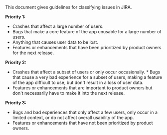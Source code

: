 This document gives guidelines for classifying issues in JIRA.

**Priority 1:**
* Crashes that affect a large number of users.
* Bugs that make a core feature of the app unusable for a large number of users.
* Anything that causes user data to be lost.
* Features or enhancements that have been prioritized by product owners for the next release.

**Priority 2:**
* Crashes that affect a subset of users or only occur occasionally.
* Bugs that cause a very bad experience for a subset of users, making a feature of the app difficult to use, but don't result in a loss of user data.
* Features or enhancements that are important to product owners but don't necessarily have to make it into the next release.

**Priority 3:**
* Bugs and bad experiences that only affect a few users, only occur in a limited context, or do not affect overall usability of the app.
* Features or enhancements that have not been prioritized by product owners.
